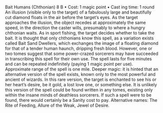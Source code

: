 Bait Humans (Chthonian) 8 B
• Cost:  1 magic point
•
 Cast
ing time: 1 round
An illusion (visible only to the target) of a fabulously large 
and beautifully cut diamond floats in the air before the target’s 
eyes. As the target approaches the illusion, the object recedes 
at approximately the same speed, in the direction the caster 
wills, presumably to where a hungry chthonian waits. As in 
sport fishing, the target decides whether to take the bait.
It is thought that only chthonians know this spell, as a 
variation exists called Bait Sand Dwellers, which exchanges 
the image of a floating diamond for that of a tender 
human haunch, dripping fresh blood. However, one or 
two tomes suggest that some power-crazed sorcerers may 
have succeeded in transcribing this spell for their own use.
The spell lasts for five minutes and can be repeated 
indefinitely (paying 1 magic point per use). Approximate range of the spell is one mile. 
Deeper magic: it is hinted that an alternative version of the 
spell exists, known only to the most powerful and ancient 
of wizards. In this rare version, the target is enchanted to 
see his or her heart’s desire, be it gold, a lost love one, or 
something else. It is unlikely this version of the spell could 
be found written in any tomes, existing only within the 
insane minds of deathless sorcerers. If such a spell were 
to be found, there would certainly be a Sanity cost to pay.
Alternative names: The Rite of Feeding, Allure of the Weak, 
Jewel of Desire.


